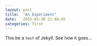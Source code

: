 ```yaml
---
layout: post
title:  "An Experiment"
date:   2015-03-30 21:48:45
categories: first
---
```


This be a `test` of Jekyll.  See how it goes...